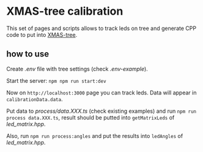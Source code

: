 # XMAS-tree calibration

This set of pages and scripts allows to track leds on tree and generate CPP code to put into [XMAS-tree](https://github.com/rogozhin/xmas-tree).

## how to use
Create _.env_ file with tree settings (check _.env-example_).

Start the server: `npm npm run start:dev`

Now on `http://localhost:3000` page you can track leds. Data will appear in `calibrationData.data`.

Put data to _process/data.XXX.ts_ (check existing examples) and run `npm run process data.XXX.ts`, result should be putted into `getMatrixLeds` of _led_matrix.hpp_.

Also, run `npm run process:angles` and put the results into `ledAngles` of _led_matrix.hpp_.

